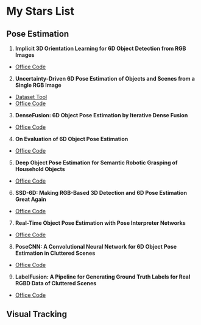 # My Stars List
## Pose Estimation
1. **Implicit 3D Orientation Learning for 6D Object Detection from RGB Images**  
* [Office Code](https://github.com/DLR-RM/AugmentedAutoencoder) 
2. **Uncertainty-Driven 6D Pose Estimation of Objects and Scenes from a Single RGB Image**  
* [Dataset Tool](https://github.com/bbsl/Linemod2Brachman)  
* [Office Code](https://hci.iwr.uni-heidelberg.de/vislearn/research/scene-understanding/pose-estimation/)
3. **DenseFusion: 6D Object Pose Estimation by Iterative Dense Fusion**  
* [Office Code](https://github.com/j96w/DenseFusion)
4. **On Evaluation of 6D Object Pose Estimation**  
* [Office Code](https://github.com/thodan/obj_pose_eval)
5. **Deep Object Pose Estimation for Semantic Robotic Grasping of Household Objects**  
* [Office Code](https://github.com/NVlabs/Deep_Object_Pose)
6. **SSD-6D: Making RGB-Based 3D Detection and 6D Pose Estimation Great Again**  
* [Office Code](https://github.com/wadimkehl/ssd-6d)
7. **Real-Time Object Pose Estimation with Pose Interpreter Networks**  
* [Office Code](https://github.com/jimmyyhwu/pose-interpreter-networks)
8. **PoseCNN: A Convolutional Neural Network for 6D Object Pose Estimation in Cluttered Scenes**  
* [Office Code](https://github.com/yuxng/PoseCNN)
9. **LabelFusion: A Pipeline for Generating Ground Truth Labels for Real RGBD Data of Cluttered Scenes**  
* [Office Code](https://github.com/RobotLocomotion/LabelFusion)
## Visual Tracking
